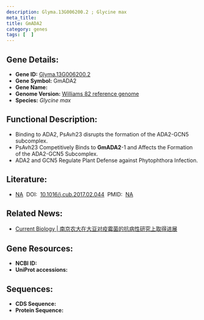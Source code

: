 ```yaml
---
description: Glyma.13G006200.2 ; Glycine max
meta_title:
title: GmADA2
category: genes
tags: [  ]
---
```


## Gene Details:
- **Gene ID:**	[Glyma.13G006200.2](https://www.maizegdb.org/gene_center/gene/Glyma.13G006200.2)
- **Gene Symbol:** GmADA2
- **Gene Name:** 
- **Genome Version:** [Williams 82 reference genome]()
- **Species:** *Glycine max*

## Functional Description:
   - Binding to ADA2, PsAvh23 disrupts the formation of the ADA2-GCN5 subcomplex.
   - PsAvh23 Competitively Binds to **GmADA2**-1 and Affects the Formation of the ADA2-GCN5 Subcomplex.
   - ADA2 and GCN5 Regulate Plant Defense against Phytophthora Infection.

## Literature:
   - [NA]( https://www.sciencedirect.com/science/article/pii/S0960982217302142#mmc1)&nbsp;&nbsp;DOI:&nbsp;&nbsp;[10.1016/j.cub.2017.02.044](https://www.sciencedirect.com/science/article/pii/S0960982217302142#mmc1)&nbsp;&nbsp;PMID:&nbsp;&nbsp;[NA](https://pubmed.ncbi.nlm.nih.gov/NA/)

## Related News:
   - [Current Biology | 南京农大在大豆对疫霉菌的抗病性研究上取得进展](https://mp.weixin.qq.com/s?__biz=MzIyOTY2NDYyNQ==&mid=2247484476&idx=2&sn=7387cfbc08ce09f630e7d74faaa227a7&chksm=e8be7622dfc9ff34eaed2b8b7365e58b79b7a55f7554cc28a13e10f326ca751f8e68eb9e9733&scene=27#wechat_redirect)

## Gene Resources:
- **NCBI ID:** [](https://www.ncbi.nlm.nih.gov/gene/?term=)
- **UniProt accessions:** [](https://www.uniprot.org/uniprotkb//entry)

## Sequences:
- **CDS Sequence:**
- **Protein Sequence:**
